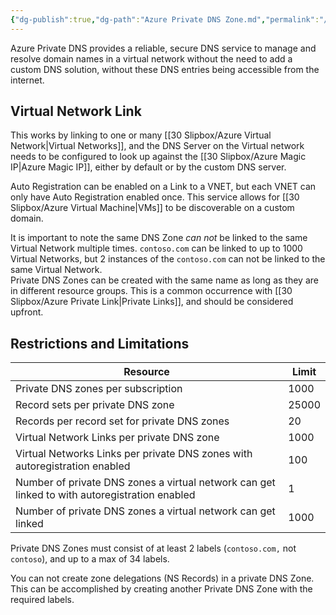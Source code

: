 ```yaml
---
{"dg-publish":true,"dg-path":"Azure Private DNS Zone.md","permalink":"/azure-private-dns-zone/","tags":["notes"]}
---
```



Azure Private DNS provides a reliable, secure DNS service to manage and resolve domain names in a virtual network without the need to add a custom DNS solution, without these DNS entries being accessible from the internet.  

## Virtual Network Link

This works by linking to one or many [[30 Slipbox/Azure Virtual Network\|Virtual Networks]], and the DNS Server on the Virtual network needs to be configured to look up against the [[30 Slipbox/Azure Magic IP\|Azure Magic IP]], either by default or by the custom DNS server.

Auto Registration can be enabled on a Link to a VNET, but each VNET can only have Auto Registration enabled once. This service allows for [[30 Slipbox/Azure Virtual Machine\|VMs]] to be discoverable on a custom domain.

It is important to note the same DNS Zone *can not* be linked to the same Virtual Network multiple times. `contoso.com` can be linked to up to 1000 Virtual Networks, but 2 instances of the `contoso.com` can not be linked to the same Virtual Network.  
Private DNS Zones can be created with the same name as long as they are in different resource groups. This is a common occurrence with [[30 Slipbox/Azure Private Link\|Private Links]], and should be considered upfront.

## Restrictions and Limitations

| Resource                                                                                      | Limit |
| --------------------------------------------------------------------------------------------- | ----- |
| Private DNS zones per subscription                                                            | 1000  |
| Record sets per private DNS zone                                                              | 25000 |
| Records per record set for private DNS zones                                                  | 20    |
| Virtual Network Links per private DNS zone                                                    | 1000  |
| Virtual Networks Links per private DNS zones with autoregistration enabled                    | 100   |
| Number of private DNS zones a virtual network can get linked to with autoregistration enabled | 1     |
| Number of private DNS zones a virtual network can get linked                                  | 1000  |

Private DNS Zones must consist of at least 2 labels (`contoso.com,` not `contoso`), and up to a max of 34 labels.

You can not create zone delegations (NS Records) in a private DNS Zone. This can be accomplished by creating another Private DNS Zone with the required labels.
